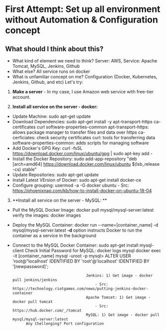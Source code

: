 # First Attempt: Set up all environment without Automation & Configuration concept 

## What should I think about this? 
- What kind of element we need to think? Server: AWS, Service: Apache Tomcat, MySQL, Jenkins, Github
- What else? All service runs on docker
- What is unfamiliar concept on me? Configuration (Docker, Kubernetes, Jenkins, Github, and etc)
Let's try: 

1) **Make a server** - In my case, I use Amazon web service with free-tier account. 

2) **Install all service on the server - docker:**
- Update Machine: sudo apt-get update
- Download Dependencies: sudo apt-get install -y apt-transport-https ca-certificates curl software-properties-common 
      apt-transport-https: allows package manager to transfer files and data over https
      ca-cerficiates: check security certificates
      curl: tools for transferring data
      software-properties-common: adds scripts for managing software
- Add Docker's GPG Key: curl -fsSL https://download.docker.com/linux/ubuntu/gpg | sudo apt-key add -
- Install the Docker Repository: sudo add-app-repository "deb [arch=amd64] https://download.docker.com/linux/ubuntu $(lsb_release -cs) stable"
- Update Repositories: sudo apt-get update
- Install Latest VErsion of Docker: sudo apt-get install docker-ce
- Configure grouping: usermod -a -G docker ubuntu
                                                     - Src: https://phoenixnap.com/kb/how-to-install-docker-on-ubuntu-18-04
3) **Install all service on the server - MySQL: **
- Pull the MySQL Docker Image: docker pull mysql/mysql-server:latest
                               verify the images: docker images
- Deploy the MySQL Container: docker run --name=[container_name] -d mysql/mysql-server:latest
                           **-d** option instructs Docker to run the container as a service in the background
- Connect to the MySQL Docker Container: sudo apt-get install mysql-client 
       Check Initial Password for MySQL: docker logs mysql
                                         docker exec -it [container_name] mysql -uroot -p
                                  mysql> ALTER USER 'root@"localhost' IDENTIFIED BY 'root'@'localhost' IDENTIFIED BY '[newpassword]';
                                  
            
                        
                                       Jenkins: 1) Get image - docker pull jenkins/jenkins
                                           - Src: https://technology.riotgames.com/news/putting-jenkins-docker-container
                                       Apache Tomcet: 1) Get image - docker pull tomcat
                                           - Src: https://hub.docker.com/_/tomcat
                                       MySQL: 1) Get image - docker pull mysql/mysql-server:latest
            Any Chellenging? Port configuration
